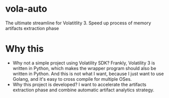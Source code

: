 # vola-auto
The ultimate streamline for Volatitlity 3. Speed up process of memory artifacts extraction phase

# Why this
- Why not a simple project using Volatility SDK? Frankly, Volatility 3 is written in Python, which makes the wrapper program should also be written in Python. And this is not what I want, because I just want to use Golang, and it's easy to cross compile for multiple OSes. 
- Why this project is developed? I want to accelerate the artifacts extraction phase and combine automatic artifact analytics strategy.
